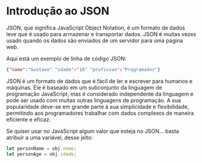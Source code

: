 # Introdução ao JSON

JSON, que significa JavaScript Object Notation, é um formato de dados leve que é usado para armazenar e transportar dados. JSON é muitas vezes usado quando os dados são enviados de um servidor para uma página web.

Aqui está um exemplo de linha de código JSON:

```json
{"name":"Gustavo" "idade":"16" "profissao":"Programador"}
```

JSON é um formato de dados que é fácil de ler e escrever para humanos e máquinas. Ele é baseado em um subconjunto da linguagem de programação JavaScript, mas é considerado independente da linguagem e pode ser usado com muitas outras linguagens de programação. A sua popularidade deve-se em grande parte à sua simplicidade e flexibilidade, permitindo aos programadores trabalhar com dados complexos de maneira eficiente e eficaz.

Se quiser usar no JavaScript algum valor que esteja no JSON… basta atribuir a uma variável, desse jeito:

```jsx
let personName = obj.nome;
let personAge = obj.idade; 
```